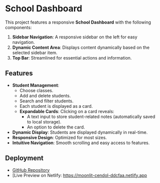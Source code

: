 # School Dashboard

This project features a responsive **School Dashboard** with the following components:  
1. **Sidebar Navigation**: A responsive sidebar on the left for easy navigation.  
2. **Dynamic Content Area**: Displays content dynamically based on the selected sidebar item.  
3. **Top Bar**: Streamlined for essential actions and information.

## Features
- **Student Management**:
  - Choose classes.
  - Add and delete students.
  - Search and filter students.
  - Each student is displayed as a card.
  - **Expandable Cards**: Clicking on a card reveals:
    - A text input to store student-related notes (automatically saved to local storage).
    - An option to delete the card.
- **Dynamic Display**: Students are displayed dynamically in real-time.
- **Responsive Design**: Optimized for most sizes.
- **Intuitive Navigation**: Smooth scrolling and easy access to features.

## Deployment
- [GitHub Repository](#)  
- [Live Preview on Netlify: https://moonlit-cendol-ddcfaa.netlify.app

